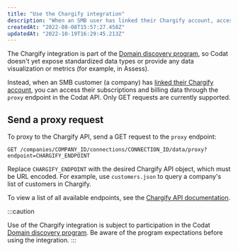 ```yaml
---
title: "Use the Chargify integration"
description: "When an SMB user has linked their Chargify account, access their subscriptions and billing data by making proxy requests to the Chargify API"
createdAt: "2022-08-08T15:57:27.458Z"
updatedAt: "2022-10-19T16:29:45.213Z"
---
```


The Chargify integration is part of the [Domain discovery program](https://docs.codat.io/docs/domain-discovery-program), so Codat doesn't yet expose standardized data types or provide any data visualization or metrics (for example, in Assess).

Instead, when an SMB customer (a company) has [linked their Chargify account](https://docs.codat.io/docs/commerce-chargify-setup), you can access their subscriptions and billing data through the `proxy` endpoint in the Codat API. Only GET requests are currently supported.

## Send a proxy request

To proxy to the Chargify API, send a GET request to the `proxy` endpoint:

```
GET /companies/COMPANY_ID/connections/CONNECTION_ID/data/proxy?endpoint=CHARGIFY_ENDPOINT
```

Replace `CHARGIFY_ENDPOINT` with the desired Chargify API object, which must be URL encoded. For example, use `customers.json` to query a company's list of customers in Chargify.

To view a list of all available endpoints, see the <a className="external" href="https://developers.chargify.com/docs/api-docs/YXBpOjE0MTA4MjYx-chargify-api" target="_blank">Chargify API documentation</a>.

:::caution

Use of the Chargify integration is subject to participation in the Codat [Domain discovery program](https://docs.codat.io/docs/domain-discovery-program). Be aware of the program expectations before using the integration.
:::
